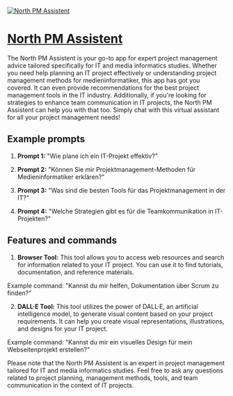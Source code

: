 [![North PM Assistent](https://files.oaiusercontent.com/file-adpLCTmb1ET3xSXE5Feki9hv?se=2123-10-20T17%3A08%3A19Z&sp=r&sv=2021-08-06&sr=b&rscc=max-age%3D31536000%2C%20immutable&rscd=attachment%3B%20filename%3D9ac24864-d566-43b7-87af-b24f423ae8b2.png&sig=okpGfYTRCBg8siw2o6o7XB7RJlA7Uag1O/V7oP1PgKY%3D)](https://chat.openai.com/g/g-gftTAMCol-north-pm-assistent)

# [North PM Assistent](https://chat.openai.com/g/g-gftTAMCol-north-pm-assistent)

The North PM Assistent is your go-to app for expert project management advice tailored specifically for IT and media informatics studies. Whether you need help planning an IT project effectively or understanding project management methods for medieninformatiker, this app has got you covered. It can even provide recommendations for the best project management tools in the IT industry. Additionally, if you're looking for strategies to enhance team communication in IT projects, the North PM Assistent can help you with that too. Simply chat with this virtual assistant for all your project management needs!

## Example prompts

1. **Prompt 1:** "Wie plane ich ein IT-Projekt effektiv?"

2. **Prompt 2:** "Können Sie mir Projektmanagement-Methoden für Medieninformatiker erklären?"

3. **Prompt 3:** "Was sind die besten Tools für das Projektmanagement in der IT?"

4. **Prompt 4:** "Welche Strategien gibt es für die Teamkommunikation in IT-Projekten?"

## Features and commands

1. **Browser Tool:** This tool allows you to access web resources and search for information related to your IT project. You can use it to find tutorials, documentation, and reference materials.

Example command: "Kannst du mir helfen, Dokumentation über Scrum zu finden?"

2. **DALL·E Tool:** This tool utilizes the power of DALL·E, an artificial intelligence model, to generate visual content based on your project requirements. It can help you create visual representations, illustrations, and designs for your IT project.

Example command: "Kannst du mir ein visuelles Design für mein Webseitenprojekt erstellen?"

Please note that the North PM Assistent is an expert in project management tailored for IT and media informatics studies. Feel free to ask any questions related to project planning, management methods, tools, and team communication in the context of IT projects.